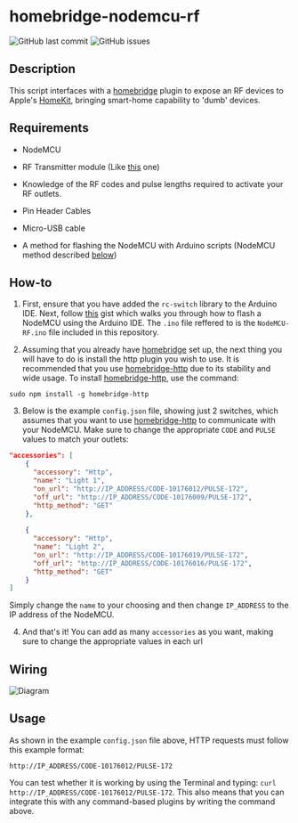 # homebridge-nodemcu-rf

![GitHub last commit](https://img.shields.io/github/last-commit/Tommrodrigues/homebridge-nodemcu-rf.svg) ![GitHub issues](https://img.shields.io/github/issues/Tommrodrigues/homebridge-nodemcu-rf.svg)

## Description

This script interfaces with a [homebridge](https://github.com/nfarina/homebridge) plugin to expose an RF devices to Apple's [HomeKit](http://www.apple.com/ios/home/), bringing smart-home capability to 'dumb' devices.

## Requirements

* NodeMCU

* RF Transmitter module (Like [this](https://randomnerdtutorials.com/rf-433mhz-transmitter-receiver-module-with-arduino/) one)

* Knowledge of the RF codes and pulse lengths required to activate your RF outlets.

* Pin Header Cables

* Micro-USB cable

* A method for flashing the NodeMCU with Arduino scripts (NodeMCU method described [below](#how-to))

## How-to

1. First, ensure that you have added the `rc-switch` library to the Arduino IDE. Next, follow [this](https://gist.github.com/Tommrodrigues/8d9d3b886936ccea9c21f495755640dd) gist which walks you through how to flash a NodeMCU using the Arduino IDE. The `.ino` file reffered to is the `NodeMCU-RF.ino` file included in this repository.

2. Assuming that you already have [homebridge](https://github.com/nfarina/homebridge#installation) set up, the next thing you will have to do is install the http plugin you wish to use. It is recommended that you use [homebridge-http](https://github.com/rudders/homebridge-http) due to its stability and wide usage. To install [homebridge-http](https://github.com/rudders/homebridge-http), use the command:
```
sudo npm install -g homebridge-http
```

3. Below is the example `config.json` file, showing just 2 switches,  which assumes that you want to use [homebridge-http](https://github.com/rudders/homebridge-http) to communicate with your NodeMCU. Make sure to change the appropriate `CODE` and `PULSE` values to match your outlets:

```json
"accessories": [
    {
      "accessory": "Http",
      "name": "Light 1",
      "on_url": "http://IP_ADDRESS/CODE-10176012/PULSE-172",
      "off_url": "http://IP_ADDRESS/CODE-10176009/PULSE-172",
      "http_method": "GET"
    },
        
    {
      "accessory": "Http",
      "name": "Light 2",
      "on_url": "http://IP_ADDRESS/CODE-10176019/PULSE-172",
      "off_url": "http://IP_ADDRESS/CODE-10176016/PULSE-172",
      "http_method": "GET"
    }
]
```
Simply change the `name` to your choosing and then change `IP_ADDRESS` to the IP address of the NodeMCU.

4. And that's it! You can add as many `accessories` as you want, making sure to change the appropriate values in each url

## Wiring

![Diagram](https://i.ibb.co/DMvP5cB/RF-Diagram.jpg)

## Usage

As shown in the example `config.json` file above, HTTP requests must follow this example format: 
```
http://IP_ADDRESS/CODE-10176012/PULSE-172
```

You can test whether it is working by using the Terminal and typing: `curl http://IP_ADDRESS/CODE-10176012/PULSE-172`.
This also means that you can integrate this with any command-based plugins by writing the command above.
